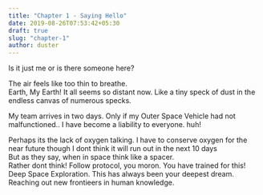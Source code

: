 ```yaml
---
title: "Chapter 1 - Saying Hello"
date: 2019-08-26T07:53:42+05:30
draft: true
slug: "chapter-1"
author: duster
---
```


[//]: # (Chapter 1: Saying Hello  )
Is it just me or is there someone here?

The air feels like too thin to breathe.  
Earth, My Earth! It all seems so distant now. Like a tiny speck of dust in the endless canvas of numerous specks.  

My team arrives in two days. Only if my Outer Space Vehicle had not malfunctioned.. I have become a liability to everyone. huh!  

Perhaps its the lack of oxygen talking. I have to conserve oxygen for the near future though I dont think it will run out in the next 10 days  
But as they say, when in space think like a spacer.   
Rather dont think! Follow protocol, you moron. You have trained for this! Deep Space Exploration. This has always been your deepest dream. Reaching out new frontieers in human knowledge. 

